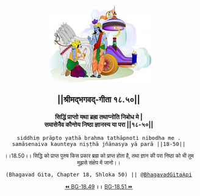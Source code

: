 <center><img src="../../asset/BG.png" alt="#API #bhagavadgitaapi #slok #nodejs #js #api #gitaapi #krishna #hinduism #vedic #ISKCON #shreemadbhagavadgita #technology"/>
<h2>||श्रीमद्‍भगवद्‍-गीता १८.५०||</h2>
<h3>सिद्धिं प्राप्तो यथा ब्रह्म तथाप्नोति निबोध मे |<br/>समासेनैव कौन्तेय निष्ठा ज्ञानस्य या परा ||१८-५०||</h3>
<pre>siddhiṃ prāpto yathā brahma tathāpnoti nibodha me .<br/>samāsenaiva kaunteya niṣṭhā jñānasya yā parā ||18-50||</pre>
<p>।।18.50।। सिद्धि को प्राप्त पुरुष किस प्रकार ब्रह्म को प्राप्त होता है, तथा ज्ञान की परा निष्ठा को भी तुम मुझसे संक्षेप में जानो।।</p>
<pre>(Bhagavad Gita, Chapter 18, Shloka 50) || <a href="https://twitter.com/bhagavadgitaapi">@BhagavadGitaApi</a></pre><a href="../../18/49">⏪  BG-18.49</a><b>        ।।        </b><a href="../../18/51">BG-18.51  ⏩</a></center>